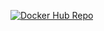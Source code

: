[![Docker Hub Repo](https://img.shields.io/docker/pulls/leandrochavesoliveira/rest-witch-spring-boot-and-java.svg)](https://hub.docker.com/repository/docker/leandrochavesoliveira/rest-witch-spring-boot-and-java)
